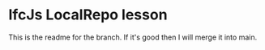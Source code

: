 # IfcJs LocalRepo lesson

This is the readme for the branch. If it's good then I will merge it into main.
